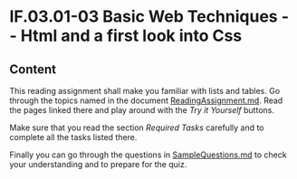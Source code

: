 # IF.03.01-03 Basic Web Techniques -- Html and a first look into Css
## Content
This reading assignment shall make you familiar with lists and tables. Go through the topics named in the document [ReadingAssignment.md](ReadingAssignment.md). Read the pages linked there and play around with the *Try it Yourself* buttons.

Make sure that you read the section *Required Tasks* carefully and to complete all the tasks listed there.

Finally you can go through the questions in [SampleQuestions.md](SampleQuestions.md) to check your understanding and to prepare for the quiz.
